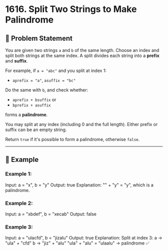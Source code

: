 # 1616. Split Two Strings to Make Palindrome

## 🧩 Problem Statement

You are given two strings `a` and `b` of the same length. Choose an index and split both strings at the same index. A split divides each string into a **prefix** and **suffix**.

For example, if `a = "abc"` and you split at index 1:
- `aprefix = "a"`, `asuffix = "bc"`

Do the same with `b`, and check whether:
- `aprefix + bsuffix` or
- `bprefix + asuffix`

forms a **palindrome**.

You may split at any index (including 0 and the full length). Either prefix or suffix can be an empty string.

Return `true` if it's possible to form a palindrome, otherwise `false`.

---

## 🧠 Example

### Example 1:
Input: a = "x", b = "y"
Output: true
Explanation: "" + "y" = "y", which is a palindrome.


### Example 2:
Input: a = "xbdef", b = "xecab"
Output: false



### Example 3:
Input: a = "ulacfd", b = "jizalu"
Output: true
Explanation:
Split at index 3:
a → "ula" + "cfd"
b → "jiz" + "alu"
"ula" + "alu" = "ulaalu" → palindrome ✅